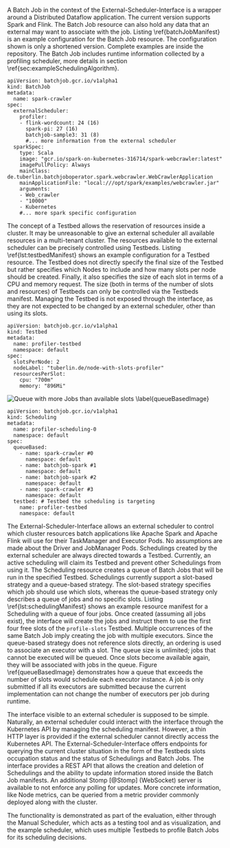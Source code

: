 A Batch Job in the context of the External-Scheduler-Interface is a wrapper around a Distributed Dataflow application. The current version supports Spark and Flink. The Batch Job resource can also hold any data that an external may want to associate with the job. Listing \ref{batchJobManifest} is an example configuration for the Batch Job resource. The configuration shown is only a shortened version. Complete examples are inside the repository. The Batch Job includes runtime information collected by a profiling scheduler, more details in section \ref{sec:exampleSchedulingAlgorithm}.

~~~~~~~{#lst:batchJobManifest .yaml caption="Example: Spark BatchJob manifest manifest (shortened)"}
apiVersion: batchjob.gcr.io/v1alpha1
kind: BatchJob
metadata:
  name: spark-crawler
spec:
  externalScheduler:
    profiler:
    - flink-wordcount: 24 (16)
      spark-pi: 27 (16)
      batchjob-sample3: 31 (8)
      #... more information from the external scheduler
  sparkSpec:
    type: Scala
    image: "gcr.io/spark-on-kubernetes-316714/spark-webcrawler:latest"
    imagePullPolicy: Always
    mainClass: de.tuberlin.batchjoboperator.spark.webcrawler.WebCrawlerApplication
    mainApplicationFile: "local:///opt/spark/examples/webcrawler.jar"
    arguments:
    - Web_crawler
    - "10000"
    - Kubernetes
    #... more spark specific configuration
~~~~~~~

The concept of a Testbed allows the reservation of resources inside a cluster. It may be unreasonable to give an external scheduler all available resources in a multi-tenant cluster. The resources available to the external scheduler can be precisely controlled using Testbeds. Listing \ref{lst:testbedManifest} shows an example configuration for a Testbed resource. The Testbed does not directly specify the final size of the Testbed but rather specifies which Nodes to include and how many slots per node should be created. Finally, it also specifies the size of each slot in terms of a CPU and memory request. The size (both in terms of the number of slots and resources) of Testbeds can only be controlled via the Testbeds manifest. Managing the Testbed is not exposed through the interface, as they are not expected to be changed by an external scheduler, other than using its slots.

~~~~~~~{#lst:testbedManifest .yaml caption="Example: Testbed manifest"}
apiVersion: batchjob.gcr.io/v1alpha1
kind: Testbed
metadata:
  name: profiler-testbed
  namespace: default
spec:
  slotsPerNode: 2
  nodeLabel: "tuberlin.de/node-with-slots-profiler"
  resourcesPerSlot:
    cpu: "700m"
    memory: "896Mi"
~~~~~~~


![Queue with more Jobs than available slots \label{queueBasedImage}](graphics/QueueBased.png)

~~~~~~~{#lst:schedulingManifest .yaml caption="Example: queue based Scheduling manifest"}
apiVersion: batchjob.gcr.io/v1alpha1
kind: Scheduling
metadata:
  name: profiler-scheduling-0
  namespace: default
spec:
  queueBased:
    - name: spark-crawler #0
      namespace: default
    - name: batchjob-spark #1
      namespace: default
    - name: batchjob-spark #2
      namespace: default
    - name: spark-crawler #3
      namespace: default
  testbed: # Testbed the scheduling is targeting
    name: profiler-testbed
    namespace: default
~~~~~~~

The External-Scheduler-Interface allows an external scheduler to control which cluster resources batch applications like Apache Spark and Apache Flink will use for their TaskManager and Executor Pods. No assumptions are made about the Driver and JobManager Pods. Schedulings created by the external scheduler are always directed towards a Testbed. Currently, an active scheduling will claim its Testbed and prevent other Schedulings from using it. The Scheduling resource creates a queue of Batch Jobs that will be run in the specified Testbed. Schedulings currently support a slot-based strategy and a queue-based strategy. The slot-based strategy specifies which job should use which slots, whereas the queue-based strategy only describes a queue of jobs and no specific slots. Listing \ref{lst:schedulingManifest} shows an example resource manifest for a Scheduling with a queue of four jobs. Once created (assuming all jobs exist), the interface will create the jobs and instruct them to use the first four free slots of the `profile-slots` Testbed. Multiple occurrences of the same Batch Job imply creating the job with multiple executors. Since the queue-based strategy does not reference slots directly, an ordering is used to associate an executor with a slot. The queue size is unlimited; jobs that cannot be executed will be queued. Once slots become available again, they will be associated with jobs in the queue. Figure \ref{queueBasedImage} demonstrates how a queue that exceeds the number of slots would schedule each executor instance. A job is only submitted if all its executors are submitted because the current implementation can not change the number of executors per job during runtime.

The interface visible to an external scheduler is supposed to be simple. Naturally, an external scheduler could interact with the interface through the Kubernetes API by managing the scheduling manifest. However, a thin HTTP layer is provided if the external scheduler cannot directly access the Kubernetes API. The External-Scheduler-Interface offers endpoints for querying the current cluster situation in the form of the Testbeds slots occupation status and the status of Schedulings and Batch Jobs. The interface provides a REST API that allows the creation and deletion of Schedulings and the ability to update information stored inside the Batch Job manifests. An additional Stomp [@Stomp] (WebSocket) server is available to not enforce any polling for updates. More concrete information, like Node metrics, can be queried from a metric provider commonly deployed along with the cluster.

The functionality is demonstrated as part of the evaluation, either through the Manual Scheduler, which acts as a testing tool and as visualization, and the example scheduler, which uses multiple Testbeds to profile Batch Jobs for its scheduling decisions.